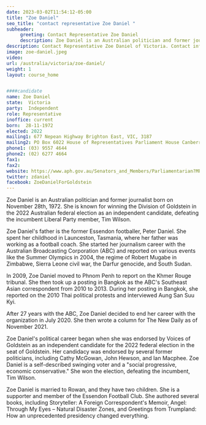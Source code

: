 ```yaml
---
date: 2023-03-02T11:54:12-05:00
title: "Zoe Daniel"
seo_title: "contact representative Zoe Daniel "
subheader:
     greeting: Contact Representative Zoe Daniel
     description: Zoe Daniel is an Australian politician and former journalist born on November 28th, 1972.
description: Contact Representative Zoe Daniel of Victoria. Contact information for Zoe Daniel includes email address, phone number, and mailing address.
image: zoe-daniel.jpeg
video:
url: /australia/victoria/zoe-daniel/
weight: 1
layout: course_home


####candidate
name: Zoe Daniel
state:	Victoria
party:	Independent
role: Representative
inoffice: current
born:  28-11-1972
elected: 2022
mailing1: 677 Nepean Highway Brighton East, VIC, 3187
mailing2: PO Box 6022 House of Representatives Parliament House Canberra ACT 2600
phone1:	(03) 9557 4644
phone2: (02) 6277 4664
fax1:
fax2:
website: https://www.aph.gov.au/Senators_and_Members/Parliamentarian?MPID=008CH
twitter: zdaniel
facebook: ZoeDanielForGoldstein
---
```


Zoe Daniel is an Australian politician and former journalist born on November 28th, 1972. She is known for winning the Division of Goldstein in the 2022 Australian federal election as an independent candidate, defeating the incumbent Liberal Party member, Tim Wilson.

Zoe Daniel's father is the former Essendon footballer, Peter Daniel. She spent her childhood in Launceston, Tasmania, where her father was working as a football coach. She started her journalism career with the Australian Broadcasting Corporation (ABC) and reported on various events like the Summer Olympics in 2004, the regime of Robert Mugabe in Zimbabwe, Sierra Leone civil war, the Darfur genocide, and South Sudan.

In 2009, Zoe Daniel moved to Phnom Penh to report on the Khmer Rouge tribunal. She then took up a posting in Bangkok as the ABC's Southeast Asian correspondent from 2010 to 2013. During her posting in Bangkok, she reported on the 2010 Thai political protests and interviewed Aung San Suu Kyi.

After 27 years with the ABC, Zoe Daniel decided to end her career with the organization in July 2020. She then wrote a column for The New Daily as of November 2021.

Zoe Daniel's political career began when she was endorsed by Voices of Goldstein as an independent candidate for the 2022 federal election in the seat of Goldstein. Her candidacy was endorsed by several former politicians, including Cathy McGowan, John Hewson, and Ian Macphee. Zoe Daniel is a self-described swinging voter and a "social progressive, economic conservative." She won the election, defeating the incumbent, Tim Wilson.

Zoe Daniel is married to Rowan, and they have two children. She is a supporter and member of the Essendon Football Club. She authored several books, including Storyteller: A Foreign Correspondent's Memoir, Angel: Through My Eyes – Natural Disaster Zones, and Greetings from Trumpland: How an unprecedented presidency changed everything.